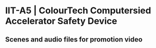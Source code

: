 # IIT-A5 | ColourTech Computersied Accelerator Safety Device
## Scenes and audio files for promotion video
